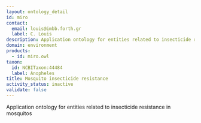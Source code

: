 ```yaml
---
layout: ontology_detail
id: miro
contact:
  email: louis@imbb.forth.gr
  label: C. Louis
description: Application ontology for entities related to insecticide resistance in mosquitos
domain: environment
products:
  - id: miro.owl
taxon:
  id: NCBITaxon:44484
  label: Anopheles
title: Mosquito insecticide resistance
activity_status: inactive
validate: false
---
```


Application ontology for entities related to insecticide resistance in mosquitos
